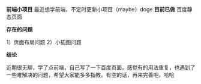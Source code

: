 **前端小项目**
最近想学前端，不定时更新小项目（maybe）doge
**目前已做**
百度静态页面

**存在的问题**


1）页面布局问题
2）小插图问题

**结论**

近期很无聊，学了点前端，自己写了一下百度页面，感觉有的用法重复，也遇到了一些难解决的问题，希望大家能多多指教。有空的话，再来完善吧，哈哈
